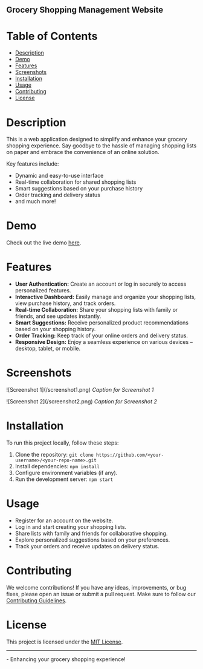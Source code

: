 ## Grocery Shopping Management Website

# Table of Contents
- [Description](#description)
- [Demo](#demo)
- [Features](#features)
- [Screenshots](#screenshots)
- [Installation](#installation)
- [Usage](#usage)
- [Contributing](#contributing)
- [License](#license)

# Description

This is a web application designed to simplify and enhance your grocery shopping experience. Say goodbye to the hassle of managing shopping lists on paper and embrace the convenience of an online solution.

Key features include:
- Dynamic and easy-to-use interface
- Real-time collaboration for shared shopping lists
- Smart suggestions based on your purchase history
- Order tracking and delivery status
- and much more!

# Demo

Check out the live demo [here](<demo-link>).

# Features

- **User Authentication:** Create an account or log in securely to access personalized features.
- **Interactive Dashboard:** Easily manage and organize your shopping lists, view purchase history, and track orders.
- **Real-time Collaboration:** Share your shopping lists with family or friends, and see updates instantly.
- **Smart Suggestions:** Receive personalized product recommendations based on your shopping history.
- **Order Tracking:** Keep track of your online orders and delivery status.
- **Responsive Design:** Enjoy a seamless experience on various devices – desktop, tablet, or mobile.

# Screenshots

![Screenshot 1](<screenshots-link>/screenshot1.png)
*Caption for Screenshot 1*

![Screenshot 2](<screenshots-link>/screenshot2.png)
*Caption for Screenshot 2*

# Installation

To run this project locally, follow these steps:

1. Clone the repository: `git clone https://github.com/<your-username>/<your-repo-name>.git`
2. Install dependencies: `npm install`
3. Configure environment variables (if any).
4. Run the development server: `npm start`

# Usage

- Register for an account on the website.
- Log in and start creating your shopping lists.
- Share lists with family and friends for collaborative shopping.
- Explore personalized suggestions based on your preferences.
- Track your orders and receive updates on delivery status.

# Contributing

We welcome contributions! If you have any ideas, improvements, or bug fixes, please open an issue or submit a pull request. Make sure to follow our [Contributing Guidelines](CONTRIBUTING.md).

# License

This project is licensed under the [MIT License](LICENSE).

---

**<Your-Website-Name>** - Enhancing your grocery shopping experience!
